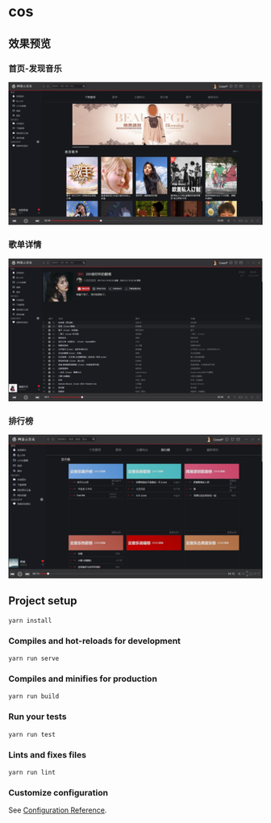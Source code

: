 # cos

## 效果预览

### 首页-发现音乐

![预览]('../../preview/网易云-个性.jpg)

### 歌单详情

![预览]('../../preview/网易云-歌单详情.jpg)

### 排行榜

![预览]('../../preview/网易云-排行榜.jpg)

## Project setup

```
yarn install
```

### Compiles and hot-reloads for development

```
yarn run serve
```

### Compiles and minifies for production

```
yarn run build
```

### Run your tests

```
yarn run test
```

### Lints and fixes files

```
yarn run lint
```

### Customize configuration

See [Configuration Reference](https://cli.vuejs.org/config/).
